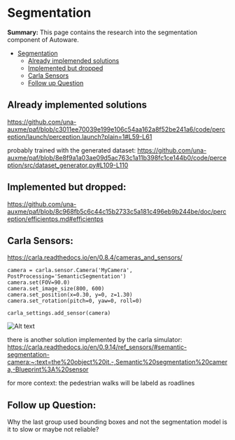 # Segmentation

**Summary:** This page contains the research into the segmentation component of Autoware.

- [Segmentation](#Segmentation)
  - [Already implemended solutions](#1.-Already-implemented-solutions)
  - [Implemented but dropped](#2Implemented-but-dropped)
  - [Carla Sensors](#3-Carla-Sensors)
  - [Follow up Question](#4-Follow-up-Question)

## Already implemented solutions

https://github.com/una-auxme/paf/blob/c3011ee70039e199e106c54aa162a8f52be241a6/code/perception/launch/perception.launch?plain=1#L59-L61

probably trained with the generated dataset:
https://github.com/una-auxme/paf/blob/8e8f9a1a03ae09d5ac763c1a11b398fc1ce144b0/code/perception/src/dataset_generator.py#L109-L110

## Implemented but dropped:
https://github.com/una-auxme/paf/blob/8c968fb5c6c44c15b2733c5a181c496eb9b244be/doc/perception/efficientps.md#efficientps

## Carla Sensors:
https://carla.readthedocs.io/en/0.8.4/cameras_and_sensors/
```
camera = carla.sensor.Camera('MyCamera', PostProcessing='SemanticSegmentation')
camera.set(FOV=90.0)
camera.set_image_size(800, 600)
camera.set_position(x=0.30, y=0, z=1.30)
camera.set_rotation(pitch=0, yaw=0, roll=0)

carla_settings.add_sensor(camera)
```
![Alt text](https://github.com/una-auxme/paf/blob/368-visionnode-and-segmentation/doc/assets/perception/Carla_Segmentation_Sensor.png)

there is another solution implemented by the carla simulator:
https://carla.readthedocs.io/en/0.9.14/ref_sensors/#semantic-segmentation-camera:~:text=the%20object%20it.-,Semantic%20segmentation%20camera,-Blueprint%3A%20sensor

for more context:
the pedestrian walks will be labeld as roadlines

## Follow up Question:
Why the last group used bounding boxes and not the segmentation model is it to slow or maybe not reliable?
